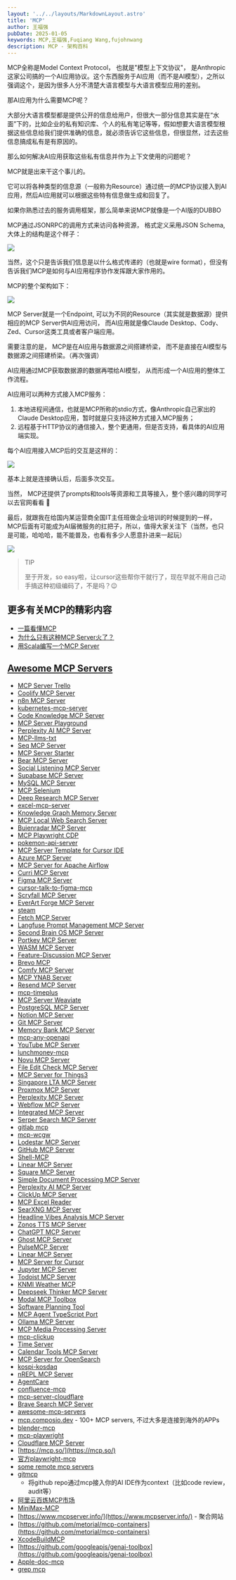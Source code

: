 ```yaml
---
layout: '../../layouts/MarkdownLayout.astro'
title: 'MCP'
author: 王福强
pubDate: 2025-01-05
keywords: MCP,王福强,Fuqiang Wang,fujohnwang
description: MCP - 架构百科
---
```



MCP全称是Model Context Protocol， 也就是"模型上下文协议"， 是Anthropic这家公司搞的一个AI应用协议。这个东西服务于AI应用（而不是AI模型），之所以强调这个，是因为很多人分不清楚大语言模型与大语言模型应用的差别。

那AI应用为什么需要MCP呢？

大部分大语言模型都是提供公开的信息给用户，但很大一部分信息其实是在“水面”下的，比如企业的私有知识库、个人的私有笔记等等，假如想要大语言模型根据这些信息给我们提供准确的信息，就必须告诉它这些信息，但很显然，过去这些信息搞成私有是有原因的。

那么如何解决AI应用获取这些私有信息并作为上下文使用的问题呢？

MCP就是出来干这个事儿的。 

它可以将各种类型的信息源（一般称为Resource）通过统一的MCP协议接入到AI应用，然后AI应用就可以根据这些特有信息做生成和回复了。

如果你熟悉过去的服务调用框架，那么简单来说MCP就像是一个AI版的DUBBO

MCP通过JSONRPC的调用方式来访问各种资源， 格式定义采用JSON Schema,大体上的结构是这个样子：

![](./images/mcp-wire-structure.jpg)

当然，这个只是告诉我们信息是以什么格式传递的（也就是wire format），但没有告诉我们MCP是如何与AI应用程序协作发挥跟大家作用的。

MCP的整个架构如下：

![](./images/mcp-arch.jpg)

MCP Server就是一个Endpoint, 可以为不同的Resource（其实就是数据源）提供相应的MCP Server供AI应用访问， 而AI应用就是像Claude Desktop、Cody、Zed、Cursor这类工具或者客户端应用。

需要注意的是， MCP是在AI应用与数据源之间搭建桥梁， 而不是直接在AI模型与数据源之间搭建桥梁。（再次强调）

AI应用通过MCP获取数据源的数据再喂给AI模型， 从而形成一个AI应用的整体工作流程。

AI应用可以两种方式接入MCP服务：

1. 本地进程间通信，也就是MCP所称的stdio方式，像Anthropic自己家出的Claude Desktop应用，暂时就是只支持这种方式接入MCP服务；
2. 远程基于HTTP协议的通信接入，整个更通用，但是否支持，看具体的AI应用端实现。

每个AI应用接入MCP后的交互是这样的：

![](./images/mcp-interactive.jpg)

基本上就是连接确认后，后面多次交互。

当然， MCP还提供了prompts和tools等资源和工具等接入，整个感兴趣的同学可以去官网看看 🤣

最后，就跟我在给国内某运营商全国IT主任班做企业培训的时候提到的一样，MCP后面有可能成为AI届微服务的扛把子，所以，值得大家关注下（当然，也只是可能，哈哈哈，能不能普及，也看有多少人愿意扑进来一起玩）

![](./images/mcp-ms.jpg)

> TIP
>
> 至于开发，so easy啦，让cursor这些帮你干就行了，现在早就不用自己动手搞这种初级编码了，不是吗？😉


## 更多有关MCP的精彩内容

- [一篇看懂MCP](https://afoo.me/posts/2025-02-26-mcp-explained.html)
- [为什么只有这种MCP Server火了？](https://afoo.me/posts/2025-02-26-why-tool-mcp-server-rocks.html)
- [用Scala编写一个MCP Server](https://afoo.me/posts/2025-03-02-build-a-MCP-server-with-scala.html)

## [Awesome MCP Servers](https://github.com/modelcontextprotocol/servers)

- [MCP Server Trello](https://github.com/utopica-dev/mcpserver-trello)
- [Coolify MCP Server](https://github.com/StuMason/coolify-mcp-server)
- [n8n MCP Server](https://github.com/illuminaresolutions/n8n-mcp-server)
- [kubernetes-mcp-server](https://github.com/manusa/kubernetes-mcp-server)
- [Code Knowledge MCP Server](https://github.com/davidvc/code-knowledge-mcptool)
- [MCP Server Playground](https://github.com/psaboia/mcp-server-example)
- [Perplexity AI MCP Server](https://github.com/rileyedwards77/perplexity-mcp-server)
- [MCP-llms-txt](https://github.com/SecretiveShell/MCP-llms-txt)
- [Seq MCP Server](https://github.com/ahmad2x4/mcp-server-seq)
- [MCP Server Starter](https://github.com/GreatAuk/mcp-weather)
- [Bear MCP Server](https://github.com/jkawamoto/mcp-bear)
- [Social Listening MCP Server](https://github.com/fred-em/social-listening)
- [Supabase MCP Server](https://github.com/alexander-zuev/supabase-mcp-server)
- [MySQL MCP Server](https://github.com/kevinwatt/mysql-mcp)
- [MCP Selenium](https://github.com/angiejones/mcp-selenium)
- [Deep Research MCP Server](https://github.com/Ozamatash/deep-research-mcp)
- [excel-mcp-server](https://github.com/haris-musa/excel-mcp-server)
- [Knowledge Graph Memory Server](https://github.com/T1nker-1220/memories-with-lessons-mcp-server)
- [MCP Local Web Search Server](https://github.com/FradSer/mcp-server-local-web-search)
- [Buienradar MCP Server](https://github.com/wpnbos/buienradar-mcp-server)
- [MCP Playwright CDP](https://github.com/lars-hagen/mcp-playwright-cdp)
- [pokemon-api-server](https://github.com/Harnishnava/pokemon-ai)
- [MCP Server Template for Cursor IDE](https://github.com/chrisboden/mcp_template)
- [Azure MCP Server](https://github.com/mashriram/azure_mcp_server)
- [MCP Server for Apache Airflow](https://github.com/yangkyeongmo/mcp-server-apache-airflow)
- [Curri MCP Server](https://github.com/teamcurri/mcp-linear)
- [Figma MCP Server](https://github.com/GLips/Figma-Context-MCP)
- [cursor-talk-to-figma-mcp](https://github.com/sonnylazuardi/cursor-talk-to-figma-mcp)
- [Scryfall MCP Server](https://github.com/cryppadotta/scryfall-mcp)
- [EverArt Forge MCP Server](https://github.com/nickbaumann98/everart-forge-mcp)
- [steam](https://github.com/dsp/mcp-server-steam)
- [Fetch MCP Server](https://github.com/ExactDoug/mcp-fetch)
- [Langfuse Prompt Management MCP Server](https://github.com/langfuse/mcp-server-langfuse)
- [Second Brain OS MCP Server](https://github.com/umairkamilcodes/secondbrainos-mcp-server)
- [Portkey MCP Server](https://github.com/r-huijts/portkey-admin-mcp-server)
- [WASM MCP Server](https://github.com/beekmarks/mcp-wasm)
- [Feature-Discussion MCP Server](https://github.com/squirrelogic/mcp-feature-discussion)
- [Brevo MCP](https://github.com/apicolet/brevo-mcp)
- [Comfy MCP Server](https://github.com/lalanikarim/comfy-mcp-server)
- [MCP YNAB Server](https://github.com/klauern/mcp-ynab)
- [Resend MCP Server](https://github.com/pontusab/resend-mcp)
- [mcp-timeplus](https://github.com/jovezhong/mcp-timeplus)
- [MCP Server Weaviate](https://github.com/weaviate/mcp-server-weaviate)
- [PostgreSQL MCP Server](https://github.com/vinsidious/mcp-pg-schema)
- [Notion MCP Server](https://github.com/orbit-logistics/notion-mcp-server)
- [Git MCP Server](https://github.com/Sheshiyer/git-mcp-v2)
- [Memory Bank MCP Server](https://github.com/alioshr/memory-bank-mcp)
- [mcp-any-openapi](https://github.com/matthewhand/mcp-openapi-proxy)
- [YouTube MCP Server](https://github.com/kevinwatt/yt-dlp-mcp)
- [lunchmoney-mcp](https://github.com/leafeye/lunchmoney-mcp-server)
- [Novu MCP Server](https://github.com/novuhq/smithery-mcp)
- [File Edit Check MCP Server](https://github.com/8grackles/file-edit-check-server)
- [MCP Server for Things3](https://github.com/drjforrest/mcp-things3)
- [Singapore LTA MCP Server](https://github.com/arjunkmrm/mcp-sg-lta)
- [Proxmox MCP Server](https://github.com/canvrno/ProxmoxMCP)
- [Perplexity MCP Server](https://github.com/wysh3/perplexity-mcp-server)
- [Webflow MCP Server](https://github.com/kapilduraphe/webflow-mcp-server)
- [Integrated MCP Server](https://github.com/patelnav/my-tools-mcp)
- [Serper Search MCP Server](https://github.com/NightTrek/Serper-search-mcp)
- [gitlab mcp](https://github.com/zereight/gitlab-mcp)
- [mcp-wcgw](https://github.com/rusiaaman/wcgw)
- [Lodestar MCP Server](https://github.com/kanlanc/lodestar-mcp)
- [GitHub MCP Server](https://github.com/timbuchinger/mcp-github)
- [Shell-MCP](https://github.com/kevinwatt/shell-mcp)
- [Linear MCP Server](https://github.com/samcfinan/linear-mcp-server)
- [Square MCP Server](https://github.com/Kvadratni/square-mcp)
- [Simple Document Processing MCP Server](https://github.com/cablate/mcp-doc-forge)
- [Perplexity AI MCP Server](https://github.com/fr0ziii/perplexity-mcp-server)
- [ClickUp MCP Server](https://github.com/TaazKareem/clickup-mcp-server)
- [MCP Excel Reader](https://github.com/ArchimedesCrypto/excel-reader-mcp)
- [SearXNG MCP Server](https://github.com/kevinwatt/mcp-server-searxng)
- [Headline Vibes Analysis MCP Server](https://github.com/fred-em/headline-vibes)
- [Zonos TTS MCP Server](https://github.com/PhialsBasement/Zonos-TTS-MCP)
- [ChatGPT MCP Server](https://github.com/Toowiredd/chatgpt-mcp-server)
- [Ghost MCP Server](https://github.com/MFYDev/ghost-mcp)
- [PulseMCP Server](https://github.com/orliesaurus/pulsemcp-server)
- [Linear MCP Server](https://github.com/Iwark/linear-mcp-server)
- [MCP Server for Cursor](https://github.com/AntDX316/MCP-Server)
- [Jupyter MCP Server](https://github.com/datalayer/jupyter-mcp-server)
- [Todoist MCP Server](https://github.com/Chrusic/todoist-mcp-server-extended)
- [KNMI Weather MCP](https://github.com/wolkwork/knmi-mcp)
- [Deepseek Thinker MCP Server](https://github.com/ruixingshi/deepseek-thinker-mcp)
- [Modal MCP Toolbox](https://github.com/philipp-eisen/modal-mcp-toolbox)
- [Software Planning Tool](https://github.com/NightTrek/Software-planning-mcp)
- [MCP Agent TypeScript Port](https://github.com/waldzellai/mcp-agent-ts)
- [Ollama MCP Server](https://github.com/rawveg/ollama-mcp)
- [MCP Media Processing Server](https://github.com/maoxiaoke/mcp-media-processor)
- [mcp-clickup](https://github.com/mikah13/mcp-clickup)
- [Time Server](https://github.com/clssck/mcp-time-server)
- [Calendar Tools MCP Server](https://github.com/cablate/mcp-google-calendar)
- [MCP Server for OpenSearch](https://github.com/ibrooksSDX/mcp-server-opensearch)
- [kospi-kosdaq](https://github.com/dragon1086/kospi-kosdaq-stock-server)
- [nREPL MCP Server](https://github.com/JohanCodinha/nrepl-mcp-server)
- [AgentCare](https://github.com/Kartha-AI/agentcare-mcp)
- [confluence-mcp](https://github.com/zereight/confluence-mcp)
- [mcp-server-cloudflare](https://github.com/cloudflare/mcp-server-cloudflare)
- [Brave Search MCP Server](https://github.com/modelcontextprotocol/servers/tree/main/src/brave-search)
- [awesome-mcp-servers](https://github.com/fujohnwang/awesome-mcp-servers)
- [mcp.composio.dev](https://mcp.composio.dev/) - 100+ MCP servers, 不过大多是连接到海外的APPs
- [blender-mcp](https://github.com/ahujasid/blender-mcp)
- [mcp-playwright](https://github.com/executeautomation/mcp-playwright)
- [Cloudflare MCP Server](https://github.com/cloudflare/mcp-server-cloudflare)
- [https://mcp.so/](https://mcp.so/)
- [官方playwright-mcp](https://github.com/microsoft/playwright-mcp)
- [some remote mcp servers](https://mcpservers.org/hosting)
- [gitmcp](https://gitmcp.io/)
  - 将github repo通过mcp接入你的AI IDE作为context（比如code review，audit等）
- [阿里云百炼MCP市场](https://bailian.console.aliyun.com/?tab=mcp#/mcp-market)
- [MiniMax-MCP](https://github.com/MiniMax-AI/MiniMax-MCP)
- [https://www.mcpserver.info/](https://www.mcpserver.info/) - 聚合网站
- [https://github.com/metorial/mcp-containers](https://github.com/metorial/mcp-containers)
- [XcodeBuildMCP](https://github.com/cameroncooke/XcodeBuildMCP)
- [https://github.com/googleapis/genai-toolbox](https://github.com/googleapis/genai-toolbox)
- [Apple-doc-mcp](https://github.com/MightyDillah/apple-doc-mcp)
- [grep mcp](https://vercel.com/blog/grep-a-million-github-repositories-via-mcp)




